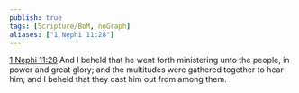 ```yaml
---
publish: true
tags: [Scripture/BoM, noGraph]
aliases: ["1 Nephi 11:28"]
---
```

[1 Nephi 11:28](https://churchofjesuschrist.org/study/scriptures/bofm/1-ne/11?lang=eng&id=p28#p28) And I beheld that he went forth ministering unto the people, in power and great glory; and the multitudes were gathered together to hear him; and I beheld that they cast him out from among them.
